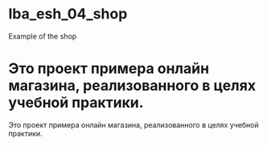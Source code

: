 # Iba_esh_04_shop
Example of the shop

# Это проект примера онлайн магазина, реализованного в целях учебной практики.
Это проект примера онлайн магазина, реализованного в целях учебной практики.
